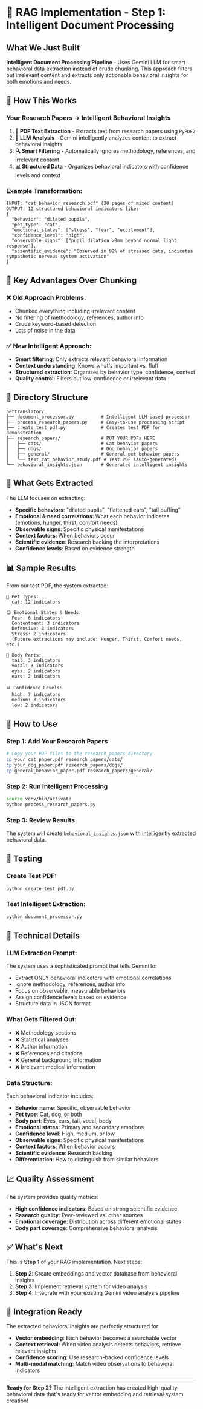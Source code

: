 # 🧠 RAG Implementation - Step 1: Intelligent Document Processing

## What We Just Built

**Intelligent Document Processing Pipeline** - Uses Gemini LLM for smart behavioral data extraction instead of crude chunking. This approach filters out irrelevant content and extracts only actionable behavioral insights for both emotions and needs.

## 🎯 How This Works

### Your Research Papers → Intelligent Behavioral Insights
1. **📖 PDF Text Extraction** - Extracts text from research papers using `PyPDF2`
2. **🧠 LLM Analysis** - Gemini intelligently analyzes content to extract behavioral insights
3. **🔍 Smart Filtering** - Automatically ignores methodology, references, and irrelevant content
4. **📊 Structured Data** - Organizes behavioral indicators with confidence levels and context

### Example Transformation:
```
INPUT: "cat_behavior_research.pdf" (20 pages of mixed content)
OUTPUT: 12 structured behavioral indicators like:
{
  "behavior": "dilated pupils",
  "pet_type": "cat",
  "emotional_states": ["stress", "fear", "excitement"],
  "confidence_level": "high",
  "observable_signs": ["pupil dilation >8mm beyond normal light response"],
  "scientific_evidence": "Observed in 92% of stressed cats, indicates sympathetic nervous system activation"
}
```

## 🚀 Key Advantages Over Chunking

### ❌ Old Approach Problems:
- Chunked everything including irrelevant content
- No filtering of methodology, references, author info
- Crude keyword-based detection
- Lots of noise in the data

### ✅ New Intelligent Approach:
- **Smart filtering**: Only extracts relevant behavioral information
- **Context understanding**: Knows what's important vs. fluff
- **Structured extraction**: Organizes by behavior type, confidence, context
- **Quality control**: Filters out low-confidence or irrelevant data

## 📁 Directory Structure

```
pettranslator/
├── document_processor.py          # Intelligent LLM-based processor
├── process_research_papers.py     # Easy-to-use processing script
├── create_test_pdf.py             # Creates test PDF for demonstration
├── research_papers/               # PUT YOUR PDFs HERE
│   ├── cats/                      # Cat behavior papers
│   ├── dogs/                      # Dog behavior papers
│   ├── general/                   # General pet behavior papers
│   └── test_cat_behavior_study.pdf # Test PDF (auto-generated)
└── behavioral_insights.json       # Generated intelligent insights
```

## 🧠 What Gets Extracted

The LLM focuses on extracting:
- **Specific behaviors**: "dilated pupils", "flattened ears", "tail puffing"
- **Emotional & need correlations**: What each behavior indicates (emotions, hunger, thirst, comfort needs)
- **Observable signs**: Specific physical manifestations
- **Context factors**: When behaviors occur
- **Scientific evidence**: Research backing the interpretations
- **Confidence levels**: Based on evidence strength

## 📊 Sample Results

From our test PDF, the system extracted:
```
🐾 Pet Types:
  cat: 12 indicators

😊 Emotional States & Needs:
  Fear: 6 indicators
  Contentment: 3 indicators
  Defensive: 3 indicators
  Stress: 2 indicators
  (Future extractions may include: Hunger, Thirst, Comfort needs, etc.)

🎯 Body Parts:
  tail: 3 indicators
  vocal: 3 indicators  
  eyes: 2 indicators
  ears: 2 indicators

📊 Confidence Levels:
  high: 7 indicators
  medium: 3 indicators
  low: 2 indicators
```

## 🚀 How to Use

### Step 1: Add Your Research Papers
```bash
# Copy your PDF files to the research_papers directory
cp your_cat_paper.pdf research_papers/cats/
cp your_dog_paper.pdf research_papers/dogs/
cp general_behavior_paper.pdf research_papers/general/
```

### Step 2: Run Intelligent Processing
```bash
source venv/bin/activate
python process_research_papers.py
```

### Step 3: Review Results
The system will create `behavioral_insights.json` with intelligently extracted behavioral data.

## 🧪 Testing

### Create Test PDF:
```bash
python create_test_pdf.py
```

### Test Intelligent Extraction:
```bash
python document_processor.py
```

## 🔧 Technical Details

### LLM Extraction Prompt:
The system uses a sophisticated prompt that tells Gemini to:
- Extract ONLY behavioral indicators with emotional correlations
- Ignore methodology, references, author info
- Focus on observable, measurable behaviors
- Assign confidence levels based on evidence
- Structure data in JSON format

### What Gets Filtered Out:
- ❌ Methodology sections
- ❌ Statistical analyses  
- ❌ Author information
- ❌ References and citations
- ❌ General background information
- ❌ Irrelevant medical information

### Data Structure:
Each behavioral indicator includes:
- **Behavior name**: Specific, observable behavior
- **Pet type**: Cat, dog, or both
- **Body part**: Eyes, ears, tail, vocal, body
- **Emotional states**: Primary and secondary emotions
- **Confidence level**: High, medium, or low
- **Observable signs**: Specific physical manifestations
- **Context factors**: When behavior occurs
- **Scientific evidence**: Research backing
- **Differentiation**: How to distinguish from similar behaviors

## 📈 Quality Assessment

The system provides quality metrics:
- **High confidence indicators**: Based on strong scientific evidence
- **Research quality**: Peer-reviewed vs. other sources
- **Emotional coverage**: Distribution across different emotional states
- **Body part coverage**: Comprehensive behavioral analysis

## ✅ What's Next

This is **Step 1** of your RAG implementation. Next steps:

1. **Step 2**: Create embeddings and vector database from behavioral insights
2. **Step 3**: Implement retrieval system for video analysis
3. **Step 4**: Integrate with your existing Gemini video analysis pipeline

## 🎯 Integration Ready

The extracted behavioral insights are perfectly structured for:
- **Vector embedding**: Each behavior becomes a searchable vector
- **Context retrieval**: When video analysis detects behaviors, retrieve relevant insights
- **Confidence scoring**: Use research-backed confidence levels
- **Multi-modal matching**: Match video observations to behavioral indicators

---

**Ready for Step 2?** The intelligent extraction has created high-quality behavioral data that's ready for vector embedding and retrieval system creation! 